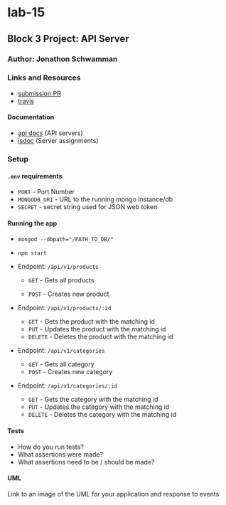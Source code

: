 # lab-15

## Block 3 Project: API Server

### Author: Jonathon Schwamman

### Links and Resources
* [submission PR](https://github.com/Schwamman-401-advanced-javascript/lab-15/pull/1)
* [travis](https://www.travis-ci.com/Schwamman-401-advanced-javascript/lab-15)

#### Documentation
* [api docs](http://xyz.com) (API servers)
* [jsdoc](http://xyz.com) (Server assignments)


### Setup
#### `.env` requirements
* `PORT` - Port Number
* `MONGODB_URI` - URL to the running mongo instance/db
* `SECRET` - secret string used for JSON web token  

#### Running the app  
* `mongod --dbpath="/PATH_TO_DB/"`
* `npm start` 

* Endpoint: `/api/v1/products`
  * `GET` - Gets all products  

  * `POST` - Creates new product 
* Endpoint: `/api/v1/products/:id`
  * `GET` - Gets the product with the matching id 
  * `PUT` - Updates the product with the matching id
  * `DELETE` - Deletes the product with the matching id  

* Endpoint: `/api/v1/categories`
  * `GET` - Gets all category
  * `POST` - Creates new category 
* Endpoint: `/api/v1/categories/:id`
  * `GET` - Gets the category with the matching id 
  * `PUT` - Updates the category with the matching id
  * `DELETE` - Deletes the category with the matching id
  
#### Tests
* How do you run tests?
* What assertions were made?
* What assertions need to be / should be made?

#### UML
Link to an image of the UML for your application and response to events
